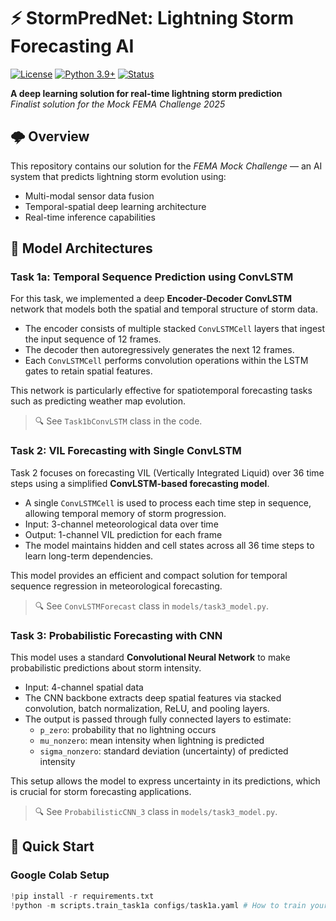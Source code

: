 # ⚡ StormPredNet: Lightning Storm Forecasting AI

[![License](https://img.shields.io/badge/License-MIT-blue.svg)](https://opensource.org/licenses/MIT)
[![Python 3.9+](https://img.shields.io/badge/Python-3.9%2B-green.svg)](https://www.python.org/)
[![Status](https://img.shields.io/badge/Status-Active%20Development-orange)]()

**A deep learning solution for real-time lightning storm prediction**  
*Finalist solution for the Mock FEMA Challenge 2025*

## 🌩️ Overview

This repository contains our solution for the *FEMA Mock Challenge* — an AI system that predicts lightning storm evolution using:
- Multi-modal sensor data fusion  
- Temporal-spatial deep learning architecture  
- Real-time inference capabilities  

## 🧠 Model Architectures

### Task 1a: Temporal Sequence Prediction using ConvLSTM

For this task, we implemented a deep **Encoder-Decoder ConvLSTM** network that models both the spatial and temporal structure of storm data.

- The encoder consists of multiple stacked `ConvLSTMCell` layers that ingest the input sequence of 12 frames.
- The decoder then autoregressively generates the next 12 frames.
- Each `ConvLSTMCell` performs convolution operations within the LSTM gates to retain spatial features.

This network is particularly effective for spatiotemporal forecasting tasks such as predicting weather map evolution.

> 🔍 See `Task1bConvLSTM` class in the code.

### Task 2: VIL Forecasting with Single ConvLSTM

Task 2 focuses on forecasting VIL (Vertically Integrated Liquid) over 36 time steps using a simplified **ConvLSTM-based forecasting model**.

- A single `ConvLSTMCell` is used to process each time step in sequence, allowing temporal memory of storm progression.
- Input: 3-channel meteorological data over time
- Output: 1-channel VIL prediction for each frame
- The model maintains hidden and cell states across all 36 time steps to learn long-term dependencies.

This model provides an efficient and compact solution for temporal sequence regression in meteorological forecasting.

> 🔍 See `ConvLSTMForecast` class in `models/task3_model.py`.

### Task 3: Probabilistic Forecasting with CNN

This model uses a standard **Convolutional Neural Network** to make probabilistic predictions about storm intensity.

- Input: 4-channel spatial data
- The CNN backbone extracts deep spatial features via stacked convolution, batch normalization, ReLU, and pooling layers.
- The output is passed through fully connected layers to estimate:
  - `p_zero`: probability that no lightning occurs
  - `mu_nonzero`: mean intensity when lightning is predicted
  - `sigma_nonzero`: standard deviation (uncertainty) of predicted intensity

This setup allows the model to express uncertainty in its predictions, which is crucial for storm forecasting applications.

> 🔍 See `ProbabilisticCNN_3` class in `models/task3_model.py`.

## 🚀 Quick Start

### Google Colab Setup

```python
!pip install -r requirements.txt
!python -m scripts.train_task1a configs/task1a.yaml # How to train your model
